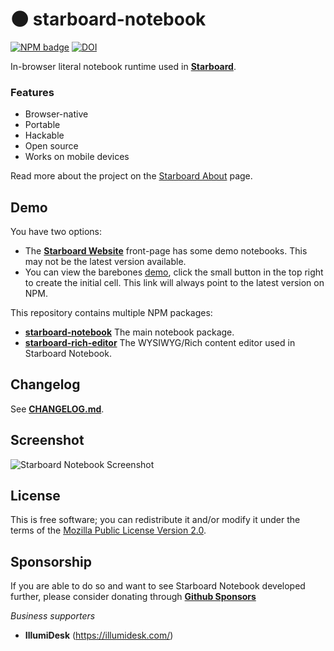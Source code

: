 # 🌑 starboard-notebook
[![NPM badge](https://img.shields.io/npm/v/starboard-notebook)](https://www.npmjs.com/package/starboard-notebook) 
[![DOI](https://zenodo.org/badge/281976889.svg)](https://zenodo.org/badge/latestdoi/281976889)

In-browser literal notebook runtime used in [**Starboard**](https://starboard.gg). 

### **Features**
* Browser-native
* Portable
* Hackable
* Open source
* Works on mobile devices

Read more about the project on the [Starboard About](https://starboard.gg/about) page.

## Demo
You have two options:
* The [**Starboard Website**](https://starboard.gg) front-page has some demo notebooks. This may not be the latest version available.
* You can view the barebones [demo](https://unpkg.com/starboard-notebook/dist/index.html), click the small button in the top right to create the initial cell. This link will always point to the latest version on NPM.

This repository contains multiple NPM packages:
* [**starboard-notebook**](./packages/starboard-notebook) The main notebook package.
* [**starboard-rich-editor**](./packages/starboard-rich-editor) The WYSIWYG/Rich content editor used in Starboard Notebook.

## Changelog
See [**CHANGELOG.md**](./CHANGELOG.md).

## Screenshot
![Starboard Notebook Screenshot](https://i.imgur.com/7hH8mMM.png)

## License
This is free software; you can redistribute it and/or modify it under the terms of the [Mozilla Public License Version 2.0](./LICENSE).

## Sponsorship
If you are able to do so and want to see Starboard Notebook developed further, please consider donating through [**Github Sponsors**](https://github.com/sponsors/gzuidhof)

*Business supporters*
* **IllumiDesk** (https://illumidesk.com/)
